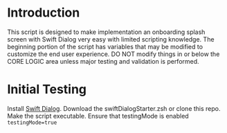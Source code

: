 # Introduction

This script is designed to make implementation an onboarding splash screen with Swift Dialog very easy with limited scripting knowledge. The beginning portion of the script has variables that may be modified to customize the end user experience. DO NOT modify things in or below the CORE LOGIC area unless  major testing and validation is performed.

# Initial Testing

Install [Swift Dialog](https://github.com/swiftDialog/swiftDialog).
Download the swiftDialogStarter.zsh or clone this repo.
Make the script executable.
Ensure that testingMode is enabled `testingMode=true`

